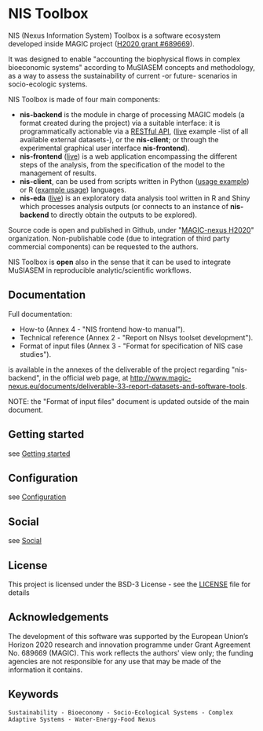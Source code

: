 # NIS Toolbox

NIS (Nexus Information System) Toolbox is a software ecosystem developed inside MAGIC project (<a href="https://cordis.europa.eu/project/id/689669">H2020 grant #689669</a>). 

It was designed to enable "accounting the biophysical flows in complex bioeconomic systems" according to MuSIASEM concepts and methodology, as a way to assess the sustainability of current -or future- scenarios in socio-ecologic systems.

NIS Toolbox is made of four main components:

* **nis-backend** is the module in charge of processing MAGIC models (a format created during the project) via a suitable interface: it is programmatically actionable via a [RESTful API](restful_api.md), ([live](https://one.nis.magic-nexus.eu/nis_api/sources/-/databases/-) example -list of all available external datasets-), or the **nis-client**; or through the experimental graphical user interface **nis-frontend**).
* **nis-frontend** ([live](https://one.nis.magic-nexus.eu/nis_client/)) is a web application encompassing the different steps of the analysis, from the specification of the model to the management of results.  
* **nis-client**, can be used from scripts written in Python ([usage example](https://github.com/MAGIC-nexus/nis-python-client/blob/develop/nexinfosys/basic_usage2.py)) or R ([example usage](https://github.com/MAGIC-nexus/nis-python-client/blob/develop/nexinfosys/basic_usage.R)) languages.  
* **nis-eda** ([live](https://aware.nis.magic-nexus.eu/nis-eda/)) is an exploratory data analysis tool written in R and Shiny which processes analysis outputs (or connects to an instance of **nis-backend** to directly obtain the outputs to be explored).

Source code is open and published in Github, under "[MAGIC-nexus H2020](https://github.com/MAGIC-nexus)" organization. Non-publishable code (due to integration of third party commercial components) can be requested to the authors.

NIS Toolbox is **open** also in the sense that it can be used to integrate MuSIASEM in reproducible analytic/scientific workflows.

## Documentation

Full documentation:

- How-to  (Annex 4 - "NIS frontend how-to manual").
- Technical reference (Annex 2 - "Report on NIsys toolset development").
- Format of input files (Annex 3 - "Format for specification of NIS case studies").

is available in the annexes of the deliverable of the project regarding "nis-backend", in the official web page, at http://www.magic-nexus.eu/documents/deliverable-33-report-datasets-and-software-tools.

NOTE: the "Format of input files" document is updated outside of the main document.

## Getting started

see [Getting started](getting_started.md)

## Configuration

see [Configuration](configuration.md)

## Social

see [Social](social.md)

## License
This project is licensed under the BSD-3 License - see the [LICENSE](../LICENSE) file for details

## Acknowledgements
The development of this software was supported by the European Union’s Horizon 2020 research and innovation programme under Grant Agreement No. 689669 (MAGIC). This work reflects the authors' view only; the funding agencies are not responsible for any use that may be made of the information it contains.

## Keywords

    Sustainability - Bioeconomy - Socio-Ecological Systems - Complex Adaptive Systems - Water-Energy-Food Nexus


